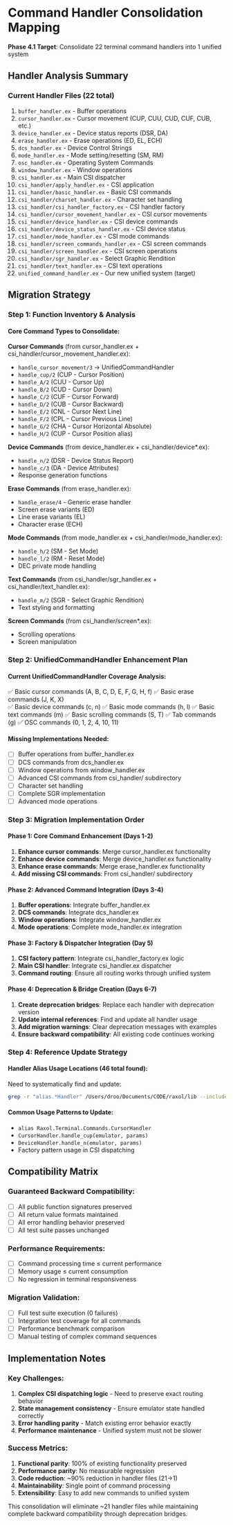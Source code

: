 # Command Handler Consolidation Mapping

**Phase 4.1 Target**: Consolidate 22 terminal command handlers into 1 unified system

## Handler Analysis Summary

### Current Handler Files (22 total)
1. `buffer_handler.ex` - Buffer operations
2. `cursor_handler.ex` - Cursor movement (CUP, CUU, CUD, CUF, CUB, etc.)  
3. `device_handler.ex` - Device status reports (DSR, DA)
4. `erase_handler.ex` - Erase operations (ED, EL, ECH)
5. `dcs_handler.ex` - Device Control Strings
6. `mode_handler.ex` - Mode setting/resetting (SM, RM)
7. `osc_handler.ex` - Operating System Commands
8. `window_handler.ex` - Window operations
9. `csi_handler.ex` - Main CSI dispatcher
10. `csi_handler/apply_handler.ex` - CSI application
11. `csi_handler/basic_handler.ex` - Basic CSI commands
12. `csi_handler/charset_handler.ex` - Character set handling
13. `csi_handler/csi_handler_factory.ex` - CSI handler factory
14. `csi_handler/cursor_movement_handler.ex` - CSI cursor movements
15. `csi_handler/device_handler.ex` - CSI device commands
16. `csi_handler/device_status_handler.ex` - CSI device status
17. `csi_handler/mode_handler.ex` - CSI mode commands
18. `csi_handler/screen_commands_handler.ex` - CSI screen commands
19. `csi_handler/screen_handler.ex` - CSI screen operations
20. `csi_handler/sgr_handler.ex` - Select Graphic Rendition
21. `csi_handler/text_handler.ex` - CSI text operations
22. `unified_command_handler.ex` - Our new unified system (target)

## Migration Strategy

### Step 1: Function Inventory & Analysis

#### Core Command Types to Consolidate:

**Cursor Commands** (from cursor_handler.ex + csi_handler/cursor_movement_handler.ex):
- `handle_cursor_movement/3` → UnifiedCommandHandler
- `handle_cup/2` (CUP - Cursor Position)
- `handle_A/2` (CUU - Cursor Up)  
- `handle_B/2` (CUD - Cursor Down)
- `handle_C/2` (CUF - Cursor Forward)
- `handle_D/2` (CUB - Cursor Backward)
- `handle_E/2` (CNL - Cursor Next Line)
- `handle_F/2` (CPL - Cursor Previous Line)
- `handle_G/2` (CHA - Cursor Horizontal Absolute)
- `handle_H/2` (CUP - Cursor Position alias)

**Device Commands** (from device_handler.ex + csi_handler/device*.ex):
- `handle_n/2` (DSR - Device Status Report)
- `handle_c/3` (DA - Device Attributes)
- Response generation functions

**Erase Commands** (from erase_handler.ex):
- `handle_erase/4` - Generic erase handler
- Screen erase variants (ED)
- Line erase variants (EL)  
- Character erase (ECH)

**Mode Commands** (from mode_handler.ex + csi_handler/mode_handler.ex):
- `handle_h/2` (SM - Set Mode)
- `handle_l/2` (RM - Reset Mode)
- DEC private mode handling

**Text Commands** (from csi_handler/sgr_handler.ex + csi_handler/text_handler.ex):
- `handle_m/2` (SGR - Select Graphic Rendition)
- Text styling and formatting

**Screen Commands** (from csi_handler/screen*.ex):
- Scrolling operations
- Screen manipulation

### Step 2: UnifiedCommandHandler Enhancement Plan

#### Current UnifiedCommandHandler Coverage Analysis:
✅ Basic cursor commands (A, B, C, D, E, F, G, H, f)
✅ Basic erase commands (J, K, X)  
✅ Basic device commands (c, n)
✅ Basic mode commands (h, l)
✅ Basic text commands (m)
✅ Basic scrolling commands (S, T)
✅ Tab commands (g)
✅ OSC commands (0, 1, 2, 4, 10, 11)

#### Missing Implementations Needed:
- [ ] Buffer operations from buffer_handler.ex
- [ ] DCS commands from dcs_handler.ex  
- [ ] Window operations from window_handler.ex
- [ ] Advanced CSI commands from csi_handler/ subdirectory
- [ ] Character set handling
- [ ] Complete SGR implementation
- [ ] Advanced mode operations

### Step 3: Migration Implementation Order

#### Phase 1: Core Command Enhancement (Days 1-2)
1. **Enhance cursor commands**: Merge cursor_handler.ex functionality
2. **Enhance device commands**: Merge device_handler.ex functionality  
3. **Enhance erase commands**: Merge erase_handler.ex functionality
4. **Add missing CSI commands**: From csi_handler/ subdirectory

#### Phase 2: Advanced Command Integration (Days 3-4)
1. **Buffer operations**: Integrate buffer_handler.ex
2. **DCS commands**: Integrate dcs_handler.ex
3. **Window operations**: Integrate window_handler.ex
4. **Mode operations**: Complete mode_handler.ex integration

#### Phase 3: Factory & Dispatcher Integration (Day 5)
1. **CSI factory pattern**: Integrate csi_handler_factory.ex logic
2. **Main CSI handler**: Integrate csi_handler.ex dispatcher
3. **Command routing**: Ensure all routing works through unified system

#### Phase 4: Deprecation & Bridge Creation (Days 6-7)
1. **Create deprecation bridges**: Replace each handler with deprecation version
2. **Update internal references**: Find and update all handler usage
3. **Add migration warnings**: Clear deprecation messages with examples
4. **Ensure backward compatibility**: All existing code continues working

### Step 4: Reference Update Strategy

#### Handler Alias Usage Locations (46 total found):
Need to systematically find and update:
```bash
grep -r "alias.*Handler" /Users/droo/Documents/CODE/raxol/lib --include="*.ex"
```

#### Common Usage Patterns to Update:
- `alias Raxol.Terminal.Commands.CursorHandler`
- `CursorHandler.handle_cup(emulator, params)`  
- `DeviceHandler.handle_n(emulator, params)`
- Factory pattern usage in CSI dispatching

## Compatibility Matrix

### Guaranteed Backward Compatibility:
- [ ] All public function signatures preserved
- [ ] All return value formats maintained
- [ ] All error handling behavior preserved
- [ ] All test suite passes unchanged

### Performance Requirements:
- [ ] Command processing time ≤ current performance
- [ ] Memory usage ≤ current consumption
- [ ] No regression in terminal responsiveness

### Migration Validation:
- [ ] Full test suite execution (0 failures)
- [ ] Integration test coverage for all commands
- [ ] Performance benchmark comparison
- [ ] Manual testing of complex command sequences

## Implementation Notes

### Key Challenges:
1. **Complex CSI dispatching logic** - Need to preserve exact routing behavior
2. **State management consistency** - Ensure emulator state handled correctly
3. **Error handling parity** - Match existing error behavior exactly
4. **Performance maintenance** - Unified system must not be slower

### Success Metrics:
1. **Functional parity**: 100% of existing functionality preserved
2. **Performance parity**: No measurable regression  
3. **Code reduction**: ~90% reduction in handler files (21→1)
4. **Maintainability**: Single point of command processing
5. **Extensibility**: Easy to add new commands to unified system

This consolidation will eliminate ~21 handler files while maintaining complete backward compatibility through deprecation bridges.